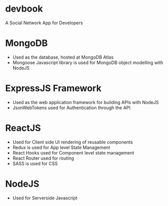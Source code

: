 # devbook

A Social Network App for Developers

# MongoDB 
- Used as the database, hosted at MongoDB Atlas
- Mongoose Javascript library is used for MongoDB object modelling with NodeJS

# ExpressJS Framework 
- Used as the web application framework for building APIs with NodeJS
- JsonWebTokens used for Authentication through the API

# ReactJS 
- Used for Client side UI rendering of reusable components
- Redux is used for App level State Management
- React Hooks used for Component level state management
- React Router used for routing
- SASS is used for CSS 

# NodeJS 
- Used for Serverside Javascript
